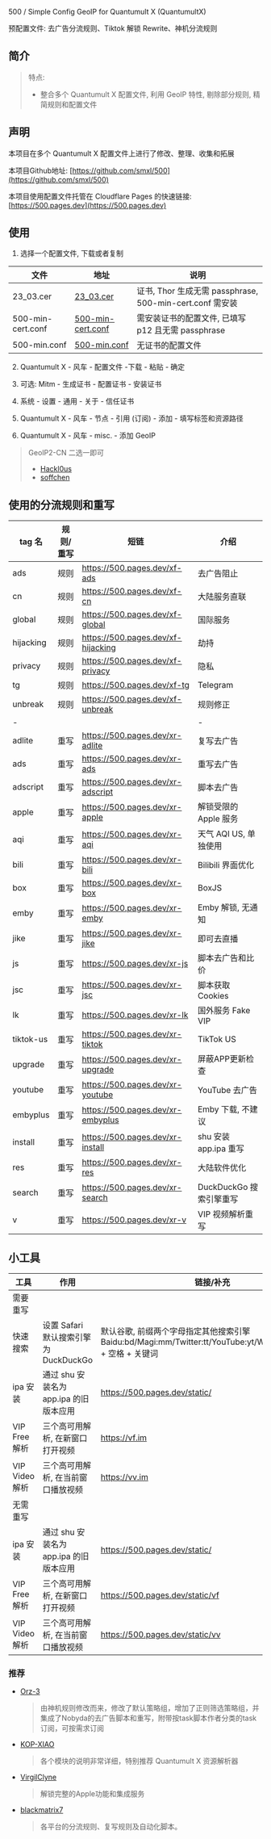 500 / Simple Config GeoIP for Quantumult X (QuantumultX)

预配置文件: 去广告分流规则、Tiktok 解锁 Rewrite、神机分流规则


## 简介

> 特点: 
> 
> + 整合多个 Quantumult X 配置文件, 利用 GeoIP 特性, 剔除部分规则, 精简规则和配置文件
> 

## 声明

本项目在多个 Quantumult X 配置文件上进行了修改、整理、收集和拓展

本项目Github地址: [https://github.com/smxl/500](https://github.com/smxl/500)

本项目使用配置文件托管在 Cloudflare Pages 的快速链接: [https://500.pages.dev](https://500.pages.dev)


##  使用

1. 选择一个配置文件, 下载或者复制

文件|地址|说明
-|-|-
23_03.cer|[23_03.cer](https://raw.githubusercontent.com/smxl/500/main/static/23_03.cer)|证书, Thor 生成无需 passphrase, 500-min-cert.conf 需安装
500-min-cert.conf|[500-min-cert.conf](https://raw.githubusercontent.com/smxl/500/main/500-min-cert.conf)|需安装证书的配置文件, 已填写 p12 且无需 passphrase
500-min.conf|[500-min.conf](https://raw.githubusercontent.com/smxl/500/main/500-min.conf)|无证书的配置文件
2. Quantumult X - 风车 - 配置文件 -下载 - 粘贴 - 确定

3. 可选: Mitm - 生成证书 - 配置证书 - 安装证书

4. 系统 - 设置 - 通用 - 关于 - 信任证书

5. Quantumult X - 风车 - 节点 - 引用 (订阅) - 添加 - 填写标签和资源路径

6. Quantumult X - 风车 - misc. - 添加 GeoIP

> GeoIP2-CN 二选一即可
> - [Hackl0us](https://github.com/Hackl0us/GeoIP2-CN/raw/release/Country.mmdb)
> - [soffchen](https://github.com/soffchen/GeoIP2-CN/raw/release/Country.mmdb)

## 使用的分流规则和重写

tag 名|规则/重写|短链|介绍
-|-|-|-
ads|规则|https://500.pages.dev/xf-ads|去广告阻止
cn|规则|https://500.pages.dev/xf-cn|大陆服务直联
global|规则|https://500.pages.dev/xf-global|国际服务
hijacking|规则|https://500.pages.dev/xf-hijacking|劫持
privacy|规则|https://500.pages.dev/xf-privacy|隐私
tg|规则|https://500.pages.dev/xf-tg|Telegram
unbreak|规则|https://500.pages.dev/xf-unbreak|规则修正
-|||-
adlite|重写|https://500.pages.dev/xr-adlite|复写去广告
ads|重写|https://500.pages.dev/xr-ads|重写去广告
adscript|重写|https://500.pages.dev/xr-adscript|脚本去广告
apple|重写|https://500.pages.dev/xr-apple|解锁受限的 Apple 服务
aqi|重写|https://500.pages.dev/xr-aqi|天气 AQI US, 单独使用
bili|重写|https://500.pages.dev/xr-bili|Bilibili 界面优化
box|重写|https://500.pages.dev/xr-box|BoxJS
emby|重写|https://500.pages.dev/xr-emby|Emby 解锁, 无通知
jike|重写|https://500.pages.dev/xr-jike|即可去直播
js|重写|https://500.pages.dev/xr-js|脚本去广告和比价
jsc|重写|https://500.pages.dev/xr-jsc|脚本获取Cookies
lk|重写|https://500.pages.dev/xr-lk|国外服务 Fake VIP
tiktok-us|重写|https://500.pages.dev/xr-tiktok|TikTok US
upgrade|重写|https://500.pages.dev/xr-upgrade|屏蔽APP更新检查
youtube|重写|https://500.pages.dev/xr-youtube|YouTube 去广告
embyplus|重写|https://500.pages.dev/xr-embyplus|Emby 下载, 不建议
install|重写|https://500.pages.dev/xr-install|shu 安装 app.ipa 重写
res|重写|https://500.pages.dev/xr-res|大陆软件优化
search|重写|https://500.pages.dev/xr-search|DuckDuckGo 搜索引擎重写
v|重写|https://500.pages.dev/xr-v|VIP 视频解析重写

## 小工具

工具|作用|链接/补充
-|-|-
需要重写||
快速搜索|设置 Safari 默认搜索引擎为 DuckDuckGo|默认谷歌, 前缀两个字母指定其他搜索引擎 Baidu:bd/Magi:mm/Twitter:tt/YouTube:yt/WolframAlpha:wa + 空格 + 关键词
ipa 安装|通过 shu 安装名为 app.ipa 的旧版本应用|https://500.pages.dev/static/
VIP Free 解析|三个高可用解析, 在新窗口打开视频|https://vf.im
VIP Video 解析|三个高可用解析, 在当前窗口播放视频|https://vv.im
无需重写||
ipa 安装|通过 shu 安装名为 app.ipa 的旧版本应用|https://500.pages.dev/static/
VIP Free 解析|三个高可用解析, 在新窗口打开视频|https://500.pages.dev/static/vf
VIP Video 解析|三个高可用解析, 在当前窗口播放视频|https://500.pages.dev/static/vv


### 推荐

+ [Orz-3](https://github.com/Orz-3/QuantumultX)

  > 由神机规则修改而来，修改了默认策略组，增加了正则筛选策略组，并集成了Nobyda的去广告脚本和重写，附带按task脚本作者分类的task订阅，可按需求订阅

+ [KOP-XIAO](https://github.com/KOP-XIAO/QuantumultX)

  > 各个模块的说明非常详细，特别推荐 Quantumult X 资源解析器

+ [VirgilClyne](https://github.com/VirgilClyne/iRingo)
  > 解锁完整的Apple功能和集成服务

+ [blackmatrix7](https://github.com/blackmatrix7/ios_rule_script)
  > 各平台的分流规则、复写规则及自动化脚本。